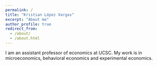 ```yaml
---
permalink: /
title: "Kristian López Vargas"
excerpt: "About me"
author_profile: true
redirect_from: 
  - /about/
  - /about.html
---
```



I am an assistant professor of economics at UCSC. My work is in microeconomics, behavioral economics and experimental economics.

<!--
git add _pages/about.md && git commit -m "add change to _pages/about" && git push
-->